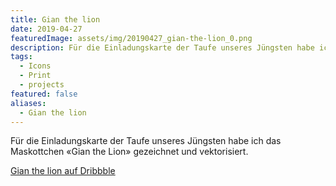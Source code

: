 ```yaml
---
title: Gian the lion
date: 2019-04-27
featuredImage: assets/img/20190427_gian-the-lion_0.png
description: Für die Einladungskarte der Taufe unseres Jüngsten habe ich das Maskottchen «Gian the Lion» gezeichnet und vektorisiert.
tags:
  - Icons
  - Print
  - projects
featured: false
aliases:
  - Gian the lion
---
```

Für die Einladungskarte der Taufe unseres Jüngsten habe ich das Maskottchen «Gian the Lion» gezeichnet und vektorisiert.

[Gian the lion auf Dribbble](https://dribbble.com/shots/6401002-Gian-the-lion)
